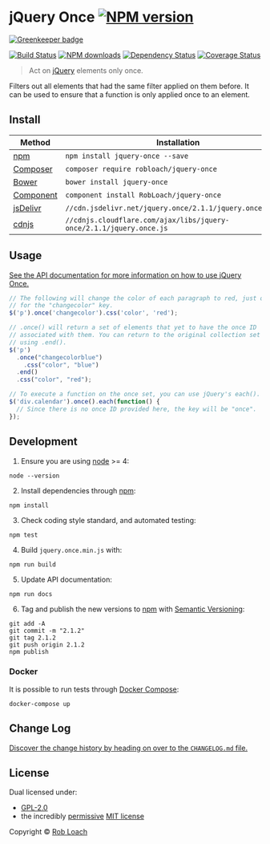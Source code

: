 # jQuery Once [![NPM version](https://img.shields.io/npm/v/jquery-once.svg)](https://npmjs.org/package/jquery-once "View this project on NPM")

[![Greenkeeper badge](https://badges.greenkeeper.io/RobLoach/jquery-once.svg)](https://greenkeeper.io/)

[![Build Status](https://img.shields.io/travis/RobLoach/jquery-once/master.svg)](http://travis-ci.org/RobLoach/jquery-once "Check this project's build status on TravisCI")
[![NPM downloads](https://img.shields.io/npm/dm/jquery-once.svg)](https://npmjs.org/package/jquery-once "View this project on NPM")
[![Dependency Status](https://img.shields.io/david/RobLoach/jquery-once.svg)](https://david-dm.org/RobLoach/jquery-once)
[![Coverage Status](https://coveralls.io/repos/RobLoach/jquery-once/badge.svg)](https://coveralls.io/r/RobLoach/jquery-once)

> Act on [jQuery](http://jquery.com) elements only once.

Filters out all elements that had the same filter applied on them before. It
can be used to ensure that a function is only applied once to an element.

## Install

Method | Installation
------ | ------------
[npm](http://npmjs.com/package/jquery-once) | `npm install jquery-once --save`
[Composer](https://packagist.org/packages/robloach/jquery-once) | `composer require robloach/jquery-once`
[Bower](http://bower.io/search/?q=jquery-once) | `bower install jquery-once`
[Component](https://github.com/componentjs/component) | `component install RobLoach/jquery-once`
[jsDelivr](http://www.jsdelivr.com/#!jquery.once) | `//cdn.jsdelivr.net/jquery.once/2.1.1/jquery.once.min.js`
[cdnjs](https://cdnjs.com/libraries/jquery-once) | `//cdnjs.cloudflare.com/ajax/libs/jquery-once/2.1.1/jquery.once.js`

## Usage

[See the API documentation for more information on how to use jQuery Once.](https://github.com/RobLoach/jquery-once/blob/master/API.md#readme)

``` javascript
// The following will change the color of each paragraph to red, just once
// for the "changecolor" key.
$('p').once('changecolor').css('color', 'red');

// .once() will return a set of elements that yet to have the once ID
// associated with them. You can return to the original collection set by
// using .end().
$('p')
  .once("changecolorblue")
    .css("color", "blue")
  .end()
  .css("color", "red");

// To execute a function on the once set, you can use jQuery's each().
$('div.calendar').once().each(function() {
  // Since there is no once ID provided here, the key will be "once".
});
```

## Development

1. Ensure you are using [node](http://nodejs.org) >= 4:
  ```
  node --version
  ```

2. Install dependencies through [npm](http://npmjs.org):
  ```
  npm install
  ```

3. Check coding style standard, and automated testing:
  ```
  npm test
  ```

4. Build `jquery.once.min.js` with:
  ```
  npm run build
  ```

5. Update API documentation:
  ```
  npm run docs
  ```

6. Tag and publish the new versions to [npm](http://npmjs.com) with [Semantic
Versioning](http://semver.org/):
  ```
  git add -A
  git commit -m "2.1.2"
  git tag 2.1.2
  git push origin 2.1.2
  npm publish
  ```

### Docker

It is possible to run tests through [Docker Compose](https://docs.docker.com/compose/):

```
docker-compose up
```

## Change Log

[Discover the change history by heading on over to the `CHANGELOG.md` file.](CHANGELOG.md)

## License

Dual licensed under:

- [GPL-2.0](http://opensource.org/licenses/gpl-2.0.php)
- the incredibly [permissive](http://en.wikipedia.org/wiki/Permissive_free_software_licence) [MIT license](http://opensource.org/licenses/MIT)

Copyright &copy; [Rob Loach](http://github.com/RobLoach)
